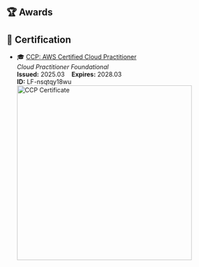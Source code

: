 ## 🏆 Awards


## 📜 Certification

- 🎓 <a href="https://www.credly.com/badges/9d152d86-d8b5-48e6-854f-c7c4131955af">CCP: AWS Certified Cloud Practitioner</a>  
  <i>Cloud Practitioner Foundational</i>  
  <b>Issued:</b> 2025.03 &nbsp;&nbsp; <b>Expires:</b> 2028.03  
  <b>ID:</b> LF-nsqtqy18wu  
  <img src="https://user-images.githubusercontent.com/00000000/00000000/ckad-cert.png" alt="CCP Certificate" width="400"/>
